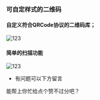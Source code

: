 ### 可自定样式的二维码
#### 自定义符合QRCode协议的二维码库；
![123](https://upload-images.jianshu.io/upload_images/6333164-6b909ba1050acf94.png?imageMogr2/auto-orient/strip%7CimageView2/2/w/1240)


#### 简单的扫描功能
![123](https://upload-images.jianshu.io/upload_images/6333164-bb86fa37ef7a564a.png?imageMogr2/auto-orient/strip%7CimageView2/2/w/1240)

* 有问题可以下方留言

能帮上你忙给点个赞不过分吧？
